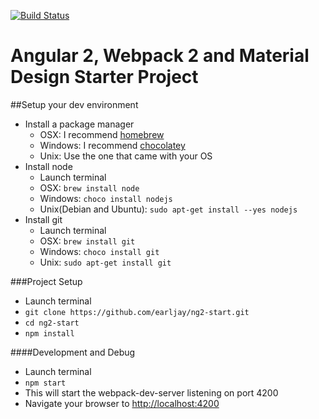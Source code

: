 [![Build Status](https://travis-ci.org/earljay/ng2-start.svg?branch=master)](https://travis-ci.org/earljay/ng2-start)
# Angular 2, Webpack 2 and Material Design Starter Project

##Setup your dev environment

- Install a package manager
    - OSX: I recommend [homebrew](http://brew.sh)
    - Windows: I recommend [chocolatey](https://chocolatey.org)
    - Unix: Use the one that came with your OS
- Install node
    - Launch terminal
    - OSX: ```brew install node```
    - Windows: ```choco install nodejs```
    - Unix(Debian and Ubuntu): ```sudo apt-get install --yes nodejs```
- Install git
    - Launch terminal
    - OSX: ```brew install git```
    - Windows: ```choco install git```
    - Unix: ```sudo apt-get install git```

###Project Setup

- Launch terminal
- ```git clone https://github.com/earljay/ng2-start.git```
- ```cd ng2-start```
- ```npm install```

####Development and Debug
- Launch terminal
- ```npm start```
- This will start the webpack-dev-server listening on port 4200
- Navigate your browser to [http://localhost:4200](http://localhost:4200)
